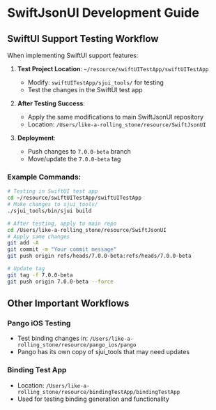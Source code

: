# SwiftJsonUI Development Guide

## SwiftUI Support Testing Workflow

When implementing SwiftUI support features:

1. **Test Project Location**: `~/resource/swiftUITestApp/swiftUITestApp`
   - Modify: `swiftUITestApp/sjui_tools/` for testing
   - Test the changes in the SwiftUI test app

2. **After Testing Success**:
   - Apply the same modifications to main SwiftJsonUI repository
   - Location: `/Users/like-a-rolling_stone/resource/SwiftJsonUI`

3. **Deployment**:
   - Push changes to `7.0.0-beta` branch
   - Move/update the `7.0.0-beta` tag

### Example Commands:
```bash
# Testing in SwiftUI test app
cd ~/resource/swiftUITestApp/swiftUITestApp
# Make changes to sjui_tools/
./sjui_tools/bin/sjui build

# After testing, apply to main repo
cd /Users/like-a-rolling_stone/resource/SwiftJsonUI
# Apply same changes
git add -A
git commit -m "Your commit message"
git push origin refs/heads/7.0.0-beta:refs/heads/7.0.0-beta

# Update tag
git tag -f 7.0.0-beta
git push origin 7.0.0-beta --force
```

## Other Important Workflows

### Pango iOS Testing
- Test binding changes in: `/Users/like-a-rolling_stone/resource/pango_ios/pango`
- Pango has its own copy of sjui_tools that may need updates

### Binding Test App
- Location: `/Users/like-a-rolling_stone/resource/bindingTestApp/bindingTestApp`
- Used for testing binding generation and functionality